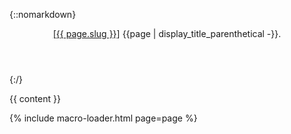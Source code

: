 
<section id="{{ page.slug }}">

{::nomarkdown}

<header class="inline">
  <a class="slug" href="{{ page.url | relative_url }}">[{{ page.slug }}]</a>
  {{page | display_title_parenthetical -}}.
</header>

{:/}

{{ content }}

</section>

{% include macro-loader.html page=page %}
